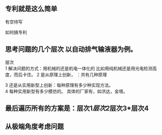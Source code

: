 ## 专利就是这么简单 
有空待写

如何搞专利

## 思考问题的几个层次  以自动排气输液器为例。

层次		
1	解决问题的方式：用机械的还是机电一体化的	比如用纯机械还是用光电检测高度，而后卡住。
2	是从原理上创新， ：共有几种原理
	
3	还是从实用新型上创新：每种原理有多少种实现方法。	
4	每种实用新型有多少模仿的。	具体的厂家有，如洪达，金塔。
## 最后遍历所有的方案是：层次1*层次2*层次3*层次4

## 从极端角度考虑问题
